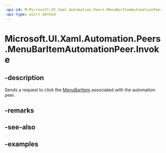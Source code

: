 ```yaml
---
-api-id: M:Microsoft.UI.Xaml.Automation.Peers.MenuBarItemAutomationPeer.Invoke
-api-type: winrt method
---
```

<!-- Method syntax.
public void MenuBarItemAutomationPeer.Invoke()
-->

# Microsoft.UI.Xaml.Automation.Peers.MenuBarItemAutomationPeer.Invoke



## -description

Sends a request to click the [MenuBarItem](../microsoft.ui.xaml.controls/menubaritem.md) associated with the automation peer.



## -remarks



## -see-also



## -examples




